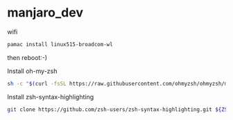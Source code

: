 # manjaro_dev

wifi
```sh
pamac install linux515-broadcom-wl
```
then reboot:-)

Install oh-my-zsh
```sh
sh -c "$(curl -fsSL https://raw.githubusercontent.com/ohmyzsh/ohmyzsh/master/tools/install.sh)"
```
Install zsh-syntax-highlighting
```sh
git clone https://github.com/zsh-users/zsh-syntax-highlighting.git ${ZSH_CUSTOM:-~/.oh-my-zsh/custom}/plugins/zsh-syntax-highlighting
```

